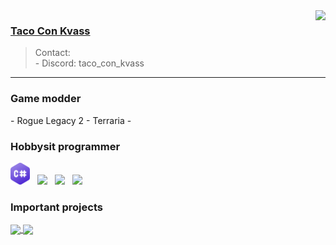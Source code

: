 <img src="https://github-readme-stats.vercel.app/api?username=TacoConKvass&show_icons=true&theme=gotham&rank_icon=github&include_all_commits=true" align="right" />

### [Taco Con Kvass](https://tacoconkvass.github.io)
> Contact: </br>
> \- Discord: taco_con_kvass
---
### Game modder
\- Rogue Legacy 2 - Terraria -
### Hobbysit programmer
<div align="left">
  <img src="https://raw.githubusercontent.com/gilbarbara/logos/52addcaa18dfecb4df77f3ee0753dca6b98187ad/logos/c-sharp.svg" height=35 /> &nbsp;
  <img src="https://static-00.iconduck.com/assets.00/file-type-zig-icon-512x341-uyjfa95r.png" height=35 /> &nbsp;
  <img src="https://cdn1.iconfinder.com/data/icons/programing-development-7/24/html_html5_web_programing_developer-512.png" height=35 /> &nbsp;
  <img src="https://www.svgrepo.com/show/354238/python.svg" height=35 /> &nbsp;
</div>

### Important projects
<a href="">
  <img src="https://github-readme-stats.vercel.app/api/pin/?username=RL2-API&repo=RL2.ModLoader&theme=gotham" align="center" width=300/>
</a>
<a href="">
  <img align="center" src="https://github-readme-stats.vercel.app/api/pin/?username=RL2-API&repo=RL2.API&theme=gotham" align="center" width=300 />
</a>
